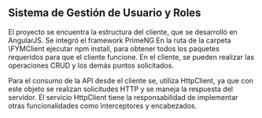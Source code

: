 ## Sistema de Gestión de Usuario y Roles
El  proyecto se encuentra la estructura del cliente, que se desarrolló en AngularJS. Se integró el framework PrimeNG
En la ruta de la carpeta \FYMClient ejecutar npm install, para obtener todos los paquetes requeridos para que el cliente funcione. En el cliente, se pueden realizar las operaciones CRUD y los demás puntos solicitados.

Para el consumo de la API desde el cliente se, utiliza HttpClient, ya que con este objeto se realizan solicitudes HTTP y se maneja la respuesta del servidor. El servicio HttpClient tiene la responsabilidad de implementar otras funcionalidades como interceptores y encabezados.

